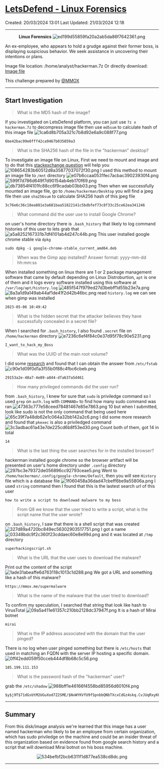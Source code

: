 # [LetsDefend - Linux Forensics](https://app.letsdefend.io/challenge/linux-forensics)
Created: 20/03/2024 13:01
Last Updated: 21/03/2024 12:18
* * *
<div align=center>

**Linux Forensics**
![ed199d55859fa20a2ab5da86f7642361.png](/_resources/ed199d55859fa20a2ab5da86f7642361.png)
</div>
An ex-employee, who appears to hold a grudge against their former boss, is displaying suspicious behavior. We seek assistance in uncovering their intentions or plans.

Image file location: /home/analyst/hackerman.7z
Or directly download: [Image file](https://letsdefend-images.s3.us-east-2.amazonaws.com/Challenge/Linux-Forensics/hackerman.7z)

This challenge prepared by [@MMOX](https://www.linkedin.com/in/0xMM0X)
* * *
## Start Investigation
>What is the MD5 hash of the image?

If you investigated on LetsDefend platform, you can just use `7z x hackerman.7z` to decompress image file then use `md5sum` to calculate hash of this image file
![1ca6d8b705a321c7b8d92e6a9c088f77.png](/_resources/1ca6d8b705a321c7b8d92e6a9c088f77.png)
```
6be42bac99e0fff42ca9467b035859a3
```

>What is the SHA256 hash of the file in the "hackerman" desktop?

To investigate an image file on Linux, First we need to mount and image and to do that this [stackexchange question](https://unix.stackexchange.com/questions/82314/how-to-find-the-type-of-an-img-file-and-mount-it) will help you
![108654283b60512d8a35877037072f30.png](/_resources/108654283b60512d8a35877037072f30.png)
I used this method to mount an image file to `/mnt` directory
![e07b6ccaa0531fec7acbac39023930f4.png](/_resources/e07b6ccaa0531fec7acbac39023930f4.png)
![599f7d786d649f7d90154ab4eb170f69.png](/_resources/599f7d786d649f7d90154ab4eb170f69.png)
![db73854f4101fc88cc6f9cadab03bb03.png](/_resources/db73854f4101fc88cc6f9cadab03bb03.png)
Then when we successfully mounted an image file, go to `/home/hackerman/Desktop` you will find a jpeg file then use `sha256sum` to calculate SHA256 hash of this jpeg file

```
3c76e6c36c18ea881e3a681baa51822141c5bdbfef73c8f33c25ce62ea341246
```

>What command did the user use to install Google Chrome?

on user's home directory there is `.bash_history` that likely to log command histories of this user to lets grab that 
![a5a8252167331b7df4101ab4d247c44b.png](/_resources/a5a8252167331b7df4101ab4d247c44b.png)
This user installed google chrome stable via `dpkg`
```
sudo dpkg -i google-chrome-stable_current_amd64.deb
```

>When was the Gimp app installed? Answer format: yyyy-mm-dd hh:mm:ss

When installed something on linux there are 1 or 2 package management software that came by default depending on Linux Distroburtion, `apt` is one of them and it logs every software installed using this software at `/var/log/apt/history.log`
![485f547f979ed27d3bebff1d55b23e7a.png](/_resources/485f547f979ed27d3bebff1d55b23e7a.png)
![8a3a1d9a149ab44af1de41f2d42b46bc.png](/_resources/8a3a1d9a149ab44af1de41f2d42b46bc.png)
read `history.log` we can see when gimp was installed
```
2023-05-06 10:49:42
```

>What is the hidden secret that the attacker believes they have successfully concealed in a secret file?

When I searched for `.bash_history`, I also found `.secret` file on `/home/hackerman` directory
![e7236c6ef4f84c0e37d95f78c90e5231.png](/_resources/e7236c6ef4f84c0e37d95f78c90e5231.png)
```
I_want_to_hack_my_Boss
```

>What was the UUID of the main root volume?

I did some [research](https://unix.stackexchange.com/questions/658/linux-how-can-i-view-all-uuids-for-all-available-disks-on-my-system) and found that I can obtain the answer from `/etc/fstab`
![c90e1d09f0d1a3f55b0f88c4fbc6cbeb.png](/_resources/c90e1d09f0d1a3f55b0f88c4fbc6cbeb.png)
```
29153a2e-48a7-4e89-a844-dfa637a5d461
```

>How many privileged commands did the user run?

from `.bash_history`, I knew for sure that `sudo` is priviledge command so I used `grep` on `auth.log` with `COMMAND=` to find how many sudo command was ran
![47363c777e58ceed78481467e85e7863.png](/_resources/47363c777e58ceed78481467e85e7863.png)
10 but when I submitted, look like sudo is not the only command that being used here
![65c39f7a48db62e1c064a32bb142a2c6.png](/_resources/65c39f7a48db62e1c064a32bb142a2c6.png)
I did some more research and found that `pkexec` is also a priviledged command
![3c3adbac61a43e7de225cd6b8f53ed30.png](/_resources/3c3adbac61a43e7de225cd6b8f53ed30.png)
Count both of them, got 14 in total
```
14
```

>What is the last thing the user searches for in the installed browser?

hackerman installed google chrome so the browser artifact will be presented on user's home directory under `.config` directory
![297bc3e79372de056896cc92793ceae5.png](/_resources/297bc3e79372de056896cc92793ceae5.png)
Went to `/home/hackerman/.config/google-chrome/Default`, then you will see `History` file which is a database file
![1f060458a36dad47cbeff6be9a55806a.png](/_resources/1f060458a36dad47cbeff6be9a55806a.png)
I used `string` command then I found that this is the lastest search url of this user
```
how to write a script to downlowad malware to my boss
```

>From Q8 we know that the user tried to write a script, what is the script name that the user wrote?

on `.bash_history`, I saw that there is a shell script that was created
![327d89a4720bc849ec56302903517751.png](/_resources/327d89a4720bc849ec56302903517751.png)
I got a name
![03348bdc9f2c360f23cddaec60e8e99d.png](/_resources/03348bdc9f2c360f23cddaec60e8e99d.png)
and it was located at `/tmp` directory
```
superhackingscript.sh
```

>What is the URL that the user uses to download the malware?

Print out the content of the script
![1ade31abeaffe6d763118c1013c1d288.png](/_resources/1ade31abeaffe6d763118c1013c1d288.png)
We got a URL and something like a hash of this malware?
```
https://mmox.me/supermalware
```

>What is the name of the malware that the user tried to download?

To confirm my speculation, I searched that string that look like hash to VirusTotal
![09a5a411e61357c210bb2128dc37947f.png](/_resources/09a5a411e61357c210bb2128dc37947f.png)
It is a hash of Mirai botnet
```
mirai
```

>What is the IP address associated with the domain that the user pinged?

There is no log when user pinged something but there is `/etc/hosts` that used in matching an FQDN with the server IP hosting a specific domain.
![0ff42edd059f50cceb444df8b68c5c56.png](/_resources/0ff42edd059f50cceb444df8b68c5c56.png)
```
185.199.111.153
```

>What is the password hash of the "hackerman" user?

grab the `/etc/shadow`
![988bff1e46166f4558bd85956d6010f4.png](/_resources/988bff1e46166f4558bd85956d6010f4.png)
```
$y$j9T$71dGsUtM2UGuXod7Z2SME/$NvWYKVfU9fSpnbbQNbTXcxCdGz4skq.CvJUqRxyKGx6
```

* * *
## Summary

From this disk/image analysis we're learned that this image has a user named hackerman who likely to be an employee from certain organization, which has sudo priviledge on the machine and could be an insider threat of this organization based on evidence found from google search history and a script that will download Mirai botnot on his boss machine.
<div align=center>

![534befbf2bcb6311f1d877ea538cd8dc.png](/_resources/534befbf2bcb6311f1d877ea538cd8dc.png)
</div>

* * *
